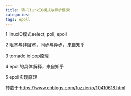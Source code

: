 ```yaml
---
title: 转-liunxIO模式与异步框架
categories: 
tags: epoll
---
```

1 linuxIO模式select, poll, epoll

2 阻塞与非阻塞，同步与异步，来自知乎

3 tornado ioloop原理

4 epoll的具体解释，来自知乎

5 epoll实现原理

转载于:https://www.cnblogs.com/fuzzier/p/10410618.html

